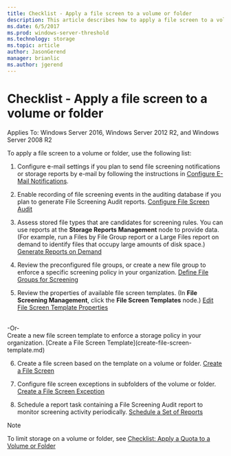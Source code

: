 ```yaml
---
title: Checklist - Apply a file screen to a volume or folder
description: This article describes how to apply a file screen to a volume or folder
ms.date: 6/5/2017
ms.prod: windows-server-threshold
ms.technology: storage
ms.topic: article
author: JasonGerend
manager: brianlic
ms.author: jgerend
---
```


# Checklist - Apply a file screen to a volume or folder

Applies To: Windows Server 2016, Windows Server 2012 R2, and Windows Server 2008 R2

To apply a file screen to a volume or folder, use the following list:
1. Configure e-mail settings if you plan to send file screening notifications or storage reports by e-mail by following the instructions in [Configure E-Mail Notifications](configure-email-notifications.md).

2. Enable recording of file screening events in the auditing database if you plan to generate File Screening Audit reports.
[Configure File Screen Audit](configure-file-screen-audit.md)

3. Assess stored file types that are candidates for screening rules. You can use reports at the **Storage Reports Management** node to provide data. (For example, run a Files by File Group report or a Large Files report on demand to identify files that occupy large amounts of disk space.) [Generate Reports on Demand](generate-reports-on-demand.md) 

4. Review the preconfigured file groups, or create a new file group to enforce a specific screening policy in your organization. [Define File Groups for Screening](define-file-groups-for-screening.md)  

5. Review the properties of available file screen templates. (In **File Screening Management**, click the **File Screen Templates** node.)
[Edit File Screen Template Properties](edit-file-screen-template-properties.md) 
 <br />
 -Or- 
 <br /> Create a new file screen template to enforce a storage policy in your organization.  [Create a File Screen Template](create-file-screen-template.md) 

6. Create a file screen based on the template on a volume or folder. 
 [Create a File Screen](create-file-screen.md)
 
7. Configure file screen exceptions in subfolders of the volume or folder. [Create a File Screen Exception](create-file-screen-exception.md) 

8. Schedule a report task containing a File Screening Audit report to monitor screening activity periodically.
  [Schedule a Set of Reports](schedule-set-of-reports.md)


> [!NOTE]
> To limit storage on a volume or folder, see 
[Checklist: Apply a Quota to a Volume or Folder](checklist-apply-file-screen-to-volume-or-folder.md)